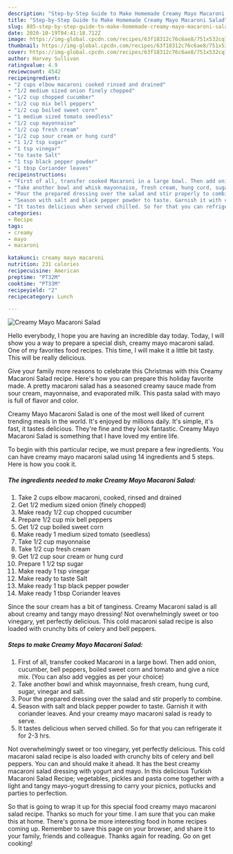 ```yaml
---
description: "Step-by-Step Guide to Make Homemade Creamy Mayo Macaroni Salad"
title: "Step-by-Step Guide to Make Homemade Creamy Mayo Macaroni Salad"
slug: 885-step-by-step-guide-to-make-homemade-creamy-mayo-macaroni-salad
date: 2020-10-19T04:41:18.712Z
image: https://img-global.cpcdn.com/recipes/63f18312c76c6ae8/751x532cq70/creamy-mayo-macaroni-salad-recipe-main-photo.jpg
thumbnail: https://img-global.cpcdn.com/recipes/63f18312c76c6ae8/751x532cq70/creamy-mayo-macaroni-salad-recipe-main-photo.jpg
cover: https://img-global.cpcdn.com/recipes/63f18312c76c6ae8/751x532cq70/creamy-mayo-macaroni-salad-recipe-main-photo.jpg
author: Harvey Sullivan
ratingvalue: 4.9
reviewcount: 4542
recipeingredient:
- "2 cups elbow macaroni cooked rinsed and drained"
- "1/2 medium sized onion finely chopped"
- "1/2 cup chopped cucumber"
- "1/2 cup mix bell peppers"
- "1/2 cup boiled sweet corn"
- "1 medium sized tomato seedless"
- "1/2 cup mayonnaise"
- "1/2 cup fresh cream"
- "1/2 cup sour cream or hung curd"
- "1 1/2 tsp sugar"
- "1 tsp vinegar"
- "to taste Salt"
- "1 tsp black pepper powder"
- "1 tbsp Coriander leaves"
recipeinstructions:
- "First of all, transfer cooked Macaroni in a large bowl. Then add onion, cucumber, bell peppers, boiled sweet corn and tomato and give a nice mix. (You can also add veggies as per your choice)"
- "Take another bowl and whisk mayonnaise, fresh cream, hung curd, sugar, vinegar and salt."
- "Pour the prepared dressing over the salad and stir properly to combine."
- "Season with salt and black pepper powder to taste. Garnish it with coriander leaves. And your creamy mayo macaroni salad is ready to serve."
- "It tastes delicious when served chilled. So for that you can refrigerate it for 2-3 hrs."
categories:
- Recipe
tags:
- creamy
- mayo
- macaroni

katakunci: creamy mayo macaroni 
nutrition: 231 calories
recipecuisine: American
preptime: "PT32M"
cooktime: "PT33M"
recipeyield: "2"
recipecategory: Lunch

---
```



![Creamy Mayo Macaroni Salad](https://img-global.cpcdn.com/recipes/63f18312c76c6ae8/751x532cq70/creamy-mayo-macaroni-salad-recipe-main-photo.jpg)

Hello everybody, I hope you are having an incredible day today. Today, I will show you a way to prepare a special dish, creamy mayo macaroni salad. One of my favorites food recipes. This time, I will make it a little bit tasty. This will be really delicious.

Give your family more reasons to celebrate this Christmas with this Creamy Macaroni Salad recipe. Here&#39;s how you can prepare this holiday favorite made. A pretty macaroni salad has a seasoned creamy sauce made from sour cream, mayonnaise, and evaporated milk. This pasta salad with mayo is full of flavor and color.

Creamy Mayo Macaroni Salad is one of the most well liked of current trending meals in the world. It's enjoyed by millions daily. It's simple, it's fast, it tastes delicious. They're fine and they look fantastic. Creamy Mayo Macaroni Salad is something that I have loved my entire life.


To begin with this particular recipe, we must prepare a few ingredients. You can have creamy mayo macaroni salad using 14 ingredients and 5 steps. Here is how you cook it.

<!--inarticleads1-->

##### The ingredients needed to make Creamy Mayo Macaroni Salad:

1. Take 2 cups elbow macaroni, cooked, rinsed and drained
1. Get 1/2 medium sized onion (finely chopped)
1. Make ready 1/2 cup chopped cucumber
1. Prepare 1/2 cup mix bell peppers
1. Get 1/2 cup boiled sweet corn
1. Make ready 1 medium sized tomato (seedless)
1. Take 1/2 cup mayonnaise
1. Take 1/2 cup fresh cream
1. Get 1/2 cup sour cream or hung curd
1. Prepare 1 1/2 tsp sugar
1. Make ready 1 tsp vinegar
1. Make ready to taste Salt
1. Make ready 1 tsp black pepper powder
1. Make ready 1 tbsp Coriander leaves


Since the sour cream has a bit of tanginess. Creamy Macaroni salad is all about creamy and tangy mayo dressing! Not overwhelmingly sweet or too vinegary, yet perfectly delicious. This cold macaroni salad recipe is also loaded with crunchy bits of celery and bell peppers. 

<!--inarticleads2-->

##### Steps to make Creamy Mayo Macaroni Salad:

1. First of all, transfer cooked Macaroni in a large bowl. Then add onion, cucumber, bell peppers, boiled sweet corn and tomato and give a nice mix. (You can also add veggies as per your choice)
1. Take another bowl and whisk mayonnaise, fresh cream, hung curd, sugar, vinegar and salt.
1. Pour the prepared dressing over the salad and stir properly to combine.
1. Season with salt and black pepper powder to taste. Garnish it with coriander leaves. And your creamy mayo macaroni salad is ready to serve.
1. It tastes delicious when served chilled. So for that you can refrigerate it for 2-3 hrs.


Not overwhelmingly sweet or too vinegary, yet perfectly delicious. This cold macaroni salad recipe is also loaded with crunchy bits of celery and bell peppers. You can and should make it ahead. It has the best creamy macaroni salad dressing with yogurt and mayo. In this delicious Turkish Macaroni Salad Recipe; vegetables, pickles and pasta come together with a light and tangy mayo-yogurt dressing to carry your picnics, potlucks and parties to perfection. 

So that is going to wrap it up for this special food creamy mayo macaroni salad recipe. Thanks so much for your time. I am sure that you can make this at home. There's gonna be more interesting food in home recipes coming up. Remember to save this page on your browser, and share it to your family, friends and colleague. Thanks again for reading. Go on get cooking!
